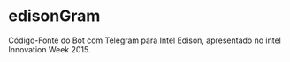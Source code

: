 # edisonGram
Código-Fonte do Bot com Telegram para Intel Edison, apresentado no intel Innovation Week 2015.
